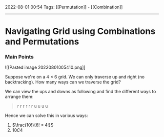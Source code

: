 2022-08-01 00:54
Tags: [[Permutation]] - [[Combination]]
- - - - - - - - - - - - - - - - - - - - - - - - - - - - -   
# Navigating Grid using Combinations and Permutations
### Main Points
![[Pasted image 20220801005410.png]]

Suppose we're on a 4 × 6 grid. We can only traverse up and right (no backtracking). How many ways can we traverse the grid?

We can view the ups and downs as following and find the different ways to arrange them:

> r r r r r r u u u u

Hence we can solve this in various ways:
1. $\frac{10!}{6! * 4!}$ 
2. $10C4$